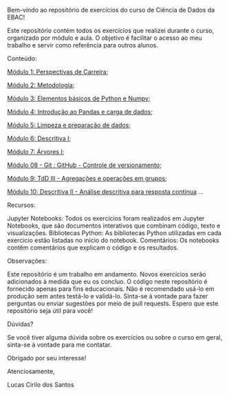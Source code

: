 Bem-vindo ao repositório de exercícios do curso de Ciência de Dados da EBAC!

Este repositório contém todos os exercícios que realizei durante o curso, organizado por módulo e aula. O objetivo é facilitar o acesso ao meu trabalho e servir como referência para outros alunos.

Conteúdo:

[Módulo 1: Perspectivas de Carreira](https://github.com/dslucascirilo/EBAC/tree/main/Data%20Science/Mo%CC%81dulo%2001%20-%20Perspectivas%20de%20Carreira);

[Módulo 2: Metodologia](https://github.com/dslucascirilo/EBAC/tree/main/Data%20Science/Mo%CC%81dulo%2002%20-%20Metodologia/Classifica%C3%A7%C3%A3o%20de%20cr%C3%A9dito%20-%20Part.%201);

[Módulo 3: Elementos básicos de Python e Numpy](https://github.com/dslucascirilo/EBAC/tree/main/Data%20Science/Mo%CC%81dulo%2003%20-%20Elementos%20ba%CC%81sicos%20de%20Python%20e%20Numpy);

[Módulo 4: Introdução ao Pandas e carga de dados](https://github.com/dslucascirilo/EBAC/tree/main/Data%20Science/Mo%CC%81dulo%2004%20-%20Introduc%CC%A7a%CC%83o%20ao%20Pandas%20e%20carga%20de%20dados);

[Módulo 5: Limpeza e preparação de dados](https://github.com/dslucascirilo/EBAC/tree/main/Data%20Science/Mo%CC%81dulo%2005%20-%20Limpeza%20e%20preparac%CC%A7a%CC%83o%20de%20dados);

[Módulo 6: Descritiva I](https://github.com/dslucascirilo/EBAC/tree/main/Data%20Science/M%C3%B3dulo%2006%20-%20Descritiva%20I);

[Módulo 7: Árvores I](https://github.com/dslucascirilo/EBAC/tree/main/Data%20Science/M%C3%B3dulo%2007%20-%20%C3%81rvores%20I);

[Módulo 08 - Git : GitHub - Controle de versionamento](https://github.com/dslucascirilo/EBAC/tree/main/Data%20Science/M%C3%B3dulo%2008%20-%20Git%20%3A%20GitHub%20-%20Controle%20de%20versionamento);

[Módulo 9: TdD III - Agregações e operações em grupos](https://github.com/dslucascirilo/EBAC/tree/main/Data%20Science/M%C3%B3dulo%2009%20-%20TdD%20III%20-%20Agrega%C3%A7%C3%B5es%20e%20opera%C3%A7%C3%B5es%20em%20grupos);

[Módulo 10: Descritiva II - Análise descritiva para resposta contínua](https://github.com/dslucascirilo/EBAC/tree/main/Data%20Science/M%C3%B3dulo%2010%20-%20Descritiva%20II%20-%20An%C3%A1lise%20descritiva%20para%20resposta%20cont%C3%ADnua)
...

Recursos:

Jupyter Notebooks: Todos os exercícios foram realizados em Jupyter Notebooks, que são documentos interativos que combinam código, texto e visualizações. Bibliotecas Python: As bibliotecas Python utilizadas em cada exercício estão listadas no início do notebook. Comentários: Os notebooks contêm comentários que explicam o código e os resultados.

Observações:

Este repositório é um trabalho em andamento. Novos exercícios serão adicionados à medida que eu os concluo. O código neste repositório é fornecido apenas para fins educacionais. Não é recomendado usá-lo em produção sem antes testá-lo e validá-lo. Sinta-se à vontade para fazer perguntas ou enviar sugestões por meio de pull requests. Espero que este repositório seja útil para você!

Dúvidas?

Se você tiver alguma dúvida sobre os exercícios ou sobre o curso em geral, sinta-se à vontade para me contatar.

Obrigado por seu interesse!

Atenciosamente,

Lucas Cirilo dos Santos
